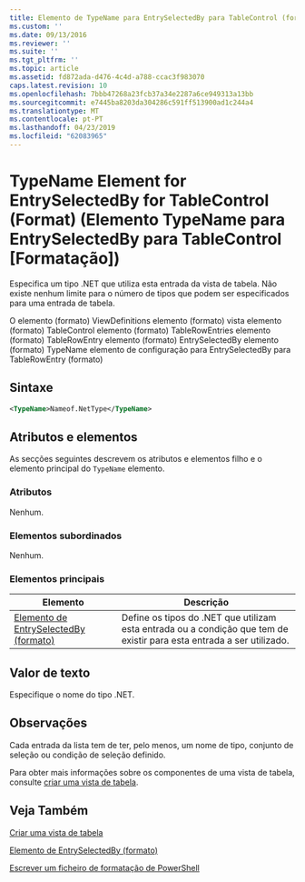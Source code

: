 ```yaml
---
title: Elemento de TypeName para EntrySelectedBy para TableControl (formato) | Documentos da Microsoft
ms.custom: ''
ms.date: 09/13/2016
ms.reviewer: ''
ms.suite: ''
ms.tgt_pltfrm: ''
ms.topic: article
ms.assetid: fd872ada-d476-4c4d-a788-ccac3f983070
caps.latest.revision: 10
ms.openlocfilehash: 7bbb47268a23fcb37a34e2287a6ce949313a13bb
ms.sourcegitcommit: e7445ba8203da304286c591ff513900ad1c244a4
ms.translationtype: MT
ms.contentlocale: pt-PT
ms.lasthandoff: 04/23/2019
ms.locfileid: "62083965"
---
```

# <a name="typename-element-for-entryselectedby-for-tablecontrol-format"></a>TypeName Element for EntrySelectedBy for TableControl (Format) (Elemento TypeName para EntrySelectedBy para TableControl [Formatação])

Especifica um tipo .NET que utiliza esta entrada da vista de tabela. Não existe nenhum limite para o número de tipos que podem ser especificados para uma entrada de tabela.

O elemento (formato) ViewDefinitions elemento (formato) vista elemento (formato) TableControl elemento (formato) TableRowEntries elemento (formato) TableRowEntry elemento (formato) EntrySelectedBy elemento (formato) TypeName elemento de configuração para EntrySelectedBy para TableRowEntry (formato)

## <a name="syntax"></a>Sintaxe

```xml
<TypeName>Nameof.NetType</TypeName>
```

## <a name="attributes-and-elements"></a>Atributos e elementos

As secções seguintes descrevem os atributos e elementos filho e o elemento principal do `TypeName` elemento.

### <a name="attributes"></a>Atributos

Nenhum.

### <a name="child-elements"></a>Elementos subordinados

Nenhum.

### <a name="parent-elements"></a>Elementos principais

|Elemento|Descrição|
|-------------|-----------------|
|[Elemento de EntrySelectedBy (formato)](./entryselectedby-element-for-tablerowentry-for-tablecontrol-format.md)|Define os tipos do .NET que utilizam esta entrada ou a condição que tem de existir para esta entrada a ser utilizado.|

## <a name="text-value"></a>Valor de texto

Especifique o nome do tipo .NET.

## <a name="remarks"></a>Observações

Cada entrada da lista tem de ter, pelo menos, um nome de tipo, conjunto de seleção ou condição de seleção definido.

Para obter mais informações sobre os componentes de uma vista de tabela, consulte [criar uma vista de tabela](./creating-a-table-view.md).

## <a name="see-also"></a>Veja Também

[Criar uma vista de tabela](./creating-a-table-view.md)

[Elemento de EntrySelectedBy (formato)](./entryselectedby-element-for-tablerowentry-for-tablecontrol-format.md)

[Escrever um ficheiro de formatação de PowerShell](./writing-a-powershell-formatting-file.md)
